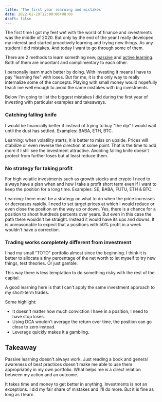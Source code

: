 ```yaml
---
title: 'The first year learning and mistakes'
date: 2022-02-20T12:00:00+08:00
draft: false
---
```


The first time I got my feet wet with the world of finance and investments was the middle of 2020. But only by the end of the year I really developed my interest and started proactively learning and trying new things. As any student I did mistakes. And today I want to go through some of them.

<!--more-->

There are 2 methods to learn something new, [passive](https://en.wikipedia.org/wiki/Passive_learning) and [active learning](https://en.wikipedia.org/wiki/Active_learning). Both of them are important and complimentary to each other.

I personally learn much better by doing. With investing it means I have to pay "learning fee" with loses. But for me, it is the only way to really internalize some of the concepts. Playing with small money would hopefully teach me well enough to avoid the same mistakes with big investments.

Below I'm going to list the biggest mistakes I did during the first year of investing with particular examples and takeaways.

### Catching falling knife

I would be financially better if instead of trying to buy "the dip" I would wait until the dust has settled. Examples: BABA, ETH, BTC.

Learning: when volatility starts, it is better to miss on upside. Prices will stabilize or even reverse the direction at some point. That is the time to add more if I still see the investment attractive. Avoiding falling knife doesn't protect from further loses but at least reduce them.

### No strategy for taking profit

For high volatile investments such as growth stocks and crypto I need to always have a plan when and how I take a profit short term even if I want to keep the position for a long time. Examples: SE, BABA, FUTU, ETH & BTC.

Learning: there must be a strategy on what to do when the price increases or decreases rapidly. I need to set target prices at which I would reduce or even close the position on the way up or down. Yes, there is a chance for a position to shoot hundreds percents over years. But even in this case the path there wouldn't be straight. Instead it would have its ups and downs. It is unreasonable to expect that a positions with 50% profit in a week wouldn't have a correction.

### Trading works completely different from investment

I had my small "TOTO" portfolio almost since the beginning. I think it is better to allocate a tiny percentage of the net worth to let myself to try new things, test theories. Or just gamble.

This way there is less temptation to do something risky with the rest of the capital.

A good learning here is that I can't apply the same investment approach to my short-term trades.

Some highlight:

- It doesn't matter how much conviction I have in a position, I need to have stop loses.
- Using DCA wouldn't average the return over time, the position can go close to zero instead.
- Leverage quickly makes it a gambling.

## Takeaway

Passive learning doesn't always work. Just reading a book and general awareness of best practices doesn't make me able to use them appropriately in my own portfolio. What helps me is a direct relation between my action and an outcome.

It takes time and money to get better in anything. Investments is not an exceptions. I did my fair share of mistakes and I'll do more. But it is fine as long as I learn.
